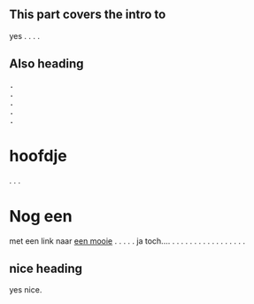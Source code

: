 ## This part covers the intro to 
yes
.
.
.
.
## Also heading
<pre>
.
.
.
.
.
</pre>
# hoofdje
.
.
.
# Nog een
met een link naar [een mooie](#nice-heading)
.
.
.
.
.
ja toch....
.
.
.
.
.
.
.
.
.
.
.
.
.
.
.
.
.
## nice heading
yes nice.
